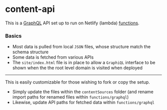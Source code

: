 # content-api

This is a [GraphQL](https://graphql.org/) API set up to run on Netlify (lambda) [functions](https://www.netlify.com/docs/functions/). 

### Basics
 - Most data is pulled from local `JSON` files, whose structure match the schema structure
 - Some data is fetched from various APIs
 - The `site/index.html` file is in place to allow a `GraphiQL` interface to be shown when the the root level domain is visited when deployed

---

This is easily customizable for those wishing to fork or copy the setup. 
 - Simply update the files within the `contentSources` folder (and rename import paths for renamed files within `functions/graphql`)
 - Likewise, update API paths for fetched data within `functions/graphql`

